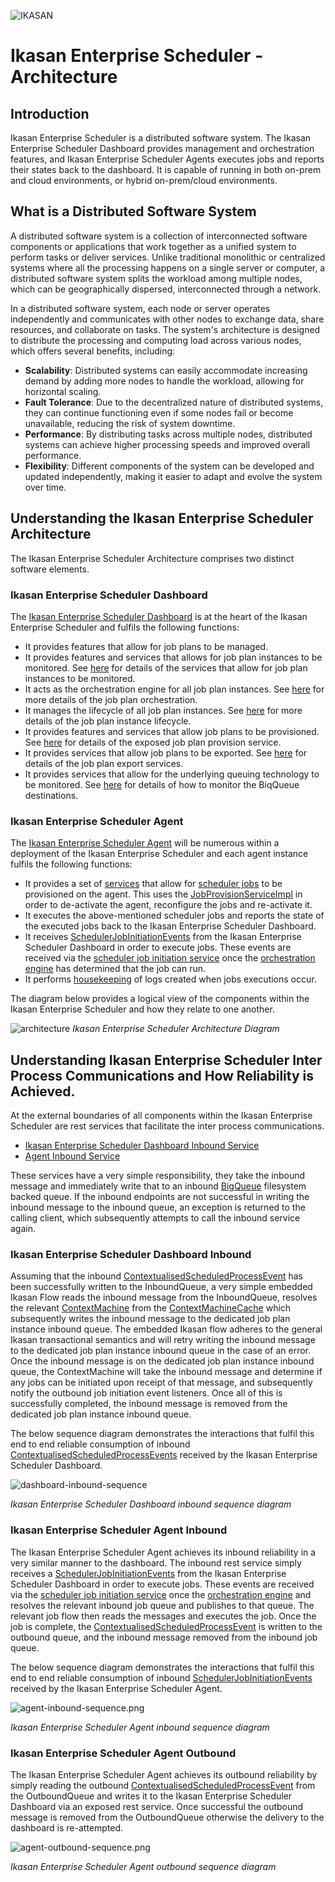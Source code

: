 ![IKASAN](../../developer/docs/quickstart-images/Ikasan-title-transparent.png)

# Ikasan Enterprise Scheduler - Architecture
## Introduction
Ikasan Enterprise Scheduler is a distributed software system. The Ikasan Enterprise Scheduler
Dashboard provides management and orchestration features, and Ikasan Enterprise Scheduler
Agents executes jobs and reports their states back to the dashboard. It is capable of running in
both on-prem and cloud environments, or hybrid on-prem/cloud environments.

## What is a Distributed Software System
A distributed software system is a collection of interconnected software components or applications that work together as a unified system to perform tasks or deliver services. Unlike traditional monolithic or centralized systems where all the processing happens on a single server or computer, a distributed software system splits the workload among multiple nodes, which can be geographically dispersed, interconnected through a network.

In a distributed software system, each node or server operates independently and communicates with other nodes to exchange data, share resources, and collaborate on tasks. The system's architecture is designed to distribute the processing and computing load across various nodes, which offers several benefits, including:

- **Scalability**: Distributed systems can easily accommodate increasing demand by adding more nodes to handle the workload, allowing for horizontal scaling.
- **Fault Tolerance**: Due to the decentralized nature of distributed systems, they can continue functioning even if some nodes fail or become unavailable, reducing the risk of system downtime.
- **Performance**: By distributing tasks across multiple nodes, distributed systems can achieve higher processing speeds and improved overall performance.
- **Flexibility**: Different components of the system can be developed and updated independently, making it easier to adapt and evolve the system over time.

## Understanding the Ikasan Enterprise Scheduler Architecture
The Ikasan Enterprise Scheduler Architecture comprises two distinct software elements.

### Ikasan Enterprise Scheduler Dashboard
The [Ikasan Enterprise Scheduler Dashboard](./dashboard/readme.md) is at the heart of the Ikasan Enterprise
Scheduler and fulfils the following functions:
- It provides features that allow for job plans to be managed.
- It provides features and services that allows for job plan instances to be monitored. See [here](./rest/job-plan-instance-status.md) for details of the services that allow for job plan instances to be monitored. 
- It acts as the orchestration engine for all job plan instances. See [here](./job-orchestration/core/job-plan-orchestration.md) for more details of the job plan orchestration. 
- It manages the lifecycle of all job plan instances. See [here](./job-orchestration/core/job-plan-lifecycle.md) for more details of the job plan instance lifecycle.
- It provides features and services that allow job plans to be provisioned. See [here](./rest/job-plan-provision-service.md) for details of the exposed job plan provision service.
- It provides services that allow job plans to be exported. See [here](./rest/job-plan-export-service.md) for details of the job plan export services.
- It provides services that allow for the underlying queuing technology to be monitored. See [here](./rest/big-queue-services-dashboard.md) for details of how to monitor the BiqQueue destinations.

### Ikasan Enterprise Scheduler Agent
The [Ikasan Enterprise Scheduler Agent](./agent/readme.md) will be numerous within a deployment of the Ikasan Enterprise Scheduler and each agent
instance fulfils the following functions:
- It provides a set of [services](./rest/agent-job-provision-service.md) that allow for [scheduler jobs](./job-orchestration/model/scheduler-job-data-model.md) to be provisioned on the agent. This uses the [JobProvisionServiceImpl](../../ootb/module/scheduler-agent/jar/src/main/java/org/ikasan/ootb/scheduler/agent/module/service/JobProvisionServiceImpl.java) in order to de-activate the agent, reconfigure the jobs and re-activate it.
- It executes the above-mentioned scheduler jobs and reports the state of the executed jobs back to the Ikasan Enterprise Scheduler Dashboard.
- It receives [SchedulerJobInitiationEvents](../../spec/service/scheduled/src/main/java/org/ikasan/spec/scheduled/event/model/SchedulerJobInitiationEvent.java) from the Ikasan Enterprise Scheduler Dashboard in order to execute jobs. These events are received via the [scheduler job initiation service](./rest/scheduler-job-initiation-service.md) once the [orchestration engine](./job-orchestration/core/job-plan-orchestration.md) has determined that the job can run.
- It performs [housekeeping](./agent/readme.md#log-housekeeping-flow) of logs created when jobs executions occur. 

The diagram below provides a logical view of the components within the Ikasan Enterprise Scheduler and how they relate
to one another.

![architecture](../images/architecture.png)
*Ikasan Enterprise Scheduler Architecture Diagram*

## Understanding Ikasan Enterprise Scheduler Inter Process Communications and How Reliability is Achieved.
At the external boundaries of all components within the Ikasan Enterprise Scheduler are rest services that facilitate the
inter process communications.
- [Ikasan Enterprise Scheduler Dashboard Inbound Service](./rest/scheduled-process-event-service.md)
- [Agent Inbound Service](./rest/scheduler-job-initiation-service.md)
 
These services have a very simple responsibility, they take the inbound message and immediately write that to an inbound [BigQueue](https://github.com/ikasanEIP/bigqueue)
filesystem backed queue. If the inbound endpoints are not successful in writing the inbound message to the inbound queue, an exception
is returned to the calling client, which subsequently attempts to call the inbound service again.

### Ikasan Enterprise Scheduler Dashboard Inbound
Assuming that the inbound [ContextualisedScheduledProcessEvent](../../spec/service/scheduled/src/main/java/org/ikasan/spec/scheduled/event/model/ContextualisedScheduledProcessEvent.java)
has been successfully written to the InboundQueue, a very simple embedded Ikasan Flow reads the inbound message from
the InboundQueue, resolves the relevant [ContextMachine](./job-orchestration/core/job-plan-orchestration.md) from the [ContextMachineCache](./job-orchestration/core/context-machine-cache.md)
which subsequently writes the inbound message to the dedicated job plan instance inbound queue. The embedded Ikasan flow
adheres to the general Ikasan transactional semantics and will retry writing the inbound message to the dedicated job plan instance inbound queue in the case of an error. Once
the inbound message is on the dedicated job plan instance inbound queue, the ContextMachine will take the inbound message and determine
if any jobs can be initiated upon receipt of that message, and subsequently notify the outbound job initiation event
listeners. Once all of this is successfully completed, the inbound message is removed from the dedicated job plan instance inbound queue.

The below sequence diagram demonstrates the interactions that fulfil this end to end reliable consumption of inbound [ContextualisedScheduledProcessEvents](../../spec/service/scheduled/src/main/java/org/ikasan/spec/scheduled/event/model/ContextualisedScheduledProcessEvent.java)
received by the Ikasan Enterprise Scheduler Dashboard.

![dashboard-inbound-sequence](../images/dashboard-inbound-sequence.png)

*Ikasan Enterprise Scheduler Dashboard inbound sequence diagram*

### Ikasan Enterprise Scheduler Agent Inbound
The Ikasan Enterprise Scheduler Agent achieves its inbound reliability in a very similar
manner to the dashboard. The inbound rest service simply receives a [SchedulerJobInitiationEvents](../../spec/service/scheduled/src/main/java/org/ikasan/spec/scheduled/event/model/SchedulerJobInitiationEvent.java) from the Ikasan Enterprise Scheduler Dashboard in order to execute jobs. These events are received via the [scheduler job initiation service](./rest/scheduler-job-initiation-service.md) once the [orchestration engine](./job-orchestration/core/job-plan-orchestration.md)
and resolves the relevant inbound job queue and publishes to that queue. The relevant job flow
then reads the messages and executes the job. Once the job is complete, the [ContextualisedScheduledProcessEvent](../../spec/service/scheduled/src/main/java/org/ikasan/spec/scheduled/event/model/ContextualisedScheduledProcessEvent.java) is
written to the outbound queue, and the inbound message removed from the inbound job queue.

The below sequence diagram demonstrates the interactions that fulfil this end to end reliable consumption of inbound [SchedulerJobInitiationEvents](../../spec/service/scheduled/src/main/java/org/ikasan/spec/scheduled/event/model/SchedulerJobInitiationEvent.java)
received by the Ikasan Enterprise Scheduler Agent.

![agent-inbound-sequence.png](../images/agent-inbound-sequence.png)

*Ikasan Enterprise Scheduler Agent inbound sequence diagram*

### Ikasan Enterprise Scheduler Agent Outbound
The Ikasan Enterprise Scheduler Agent achieves its outbound reliability by simply reading the outbound  [ContextualisedScheduledProcessEvent](../../spec/service/scheduled/src/main/java/org/ikasan/spec/scheduled/event/model/ContextualisedScheduledProcessEvent.java)
from the OutboundQueue and writes it to the Ikasan Enterprise Scheduler Dashboard via an exposed rest service. Once successful the outbound
message is removed from the OutboundQueue otherwise the delivery to the dashboard is re-attempted.

![agent-outbound-sequence.png](../images/agent-outbound-sequence.png)

*Ikasan Enterprise Scheduler Agent outbound sequence diagram*